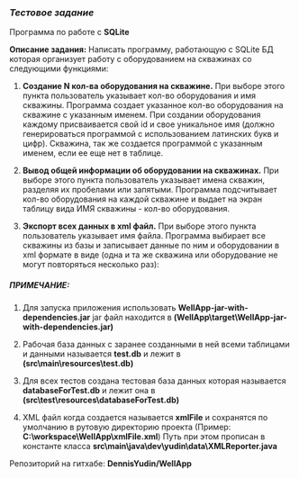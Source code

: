 ### _**Тестовое задание**_

Программа по работе с **SQLite**

**Описание задания:**
Написать программу, работающую с SQLite  БД которая организует работу с оборудованием на скважинах со следующими функциями:
1.	**Создание N кол-ва оборудования на скважине.**
При выборе этого пункта пользователь указывает кол-во оборудования и имя скважины.
Программа создает указанное кол-во оборудования на скважине с указанным именем. 
При создании оборудования каждому присваивается свой id и свое уникальное имя 
(должно генерироваться программой с использованием латинских букв и цифр).
Скважина, так же создается программой с указанным именем, если ее еще нет в таблице.

2.	**Вывод общей информации об оборудовании на скважинах.**
При выборе этого пункта пользователь указывает имена скважин, разделяя их пробелами или запятыми.
Программа подсчитывает кол-во оборудования на каждой скважине и выдает на экран таблицу вида ИМЯ скважины - кол-во оборудования.

3.	**Экспорт всех данных в xml файл.**
При выборе этого пункта пользователь указывает имя файла.
Программа выбирает все скважины из базы и записывает данные по ним и оборудовании в xml формате в виде (одна и та же скважина или оборудование не могут повторяться несколько раз):
<dbinfo>
    <well name="АААА"  id="123">
        <equipment name=”EQ0033" id="12"/>
        <equipment name=”EQ0034" id="13"/>
    </well>
    <well name="BBBB"  id="124">
        <equipment name=”EQ0038" id="11"/>
        <equipment name=”EQ0039" id="14"/>
    </well>
</dbinfo >

##### **ПРИМЕЧАНИЕ:**

1. Для запуска приложения использовать **WellApp-jar-with-dependencies.jar**
jar файл находится в **(WellApp\target\WellApp-jar-with-dependencies.jar)**

2. Рабочая база данных с заранее созданными в ней всеми таблицами и данными 
называется **test.db** и лежит в **(src\main\resources\test.db)**

3. Для всех тестов создана тестовая база данных которая называется **databaseForTest.db** 
и лежит она в **(src\test\resources\databaseForTest.db)**

4. XML файл когда создается называется **xmlFile** и сохранятся по умолчанию
в рутовую директорию проекта (Пример: **C:\workspace\WellApp\xmlFile.xml**)
Путь при этом прописан в константе класса 
**src\main\java\dev\yudin\data\XMLReporter.java**

Репозиторий на гитхабе:
**DennisYudin/WellApp**
